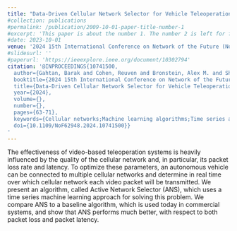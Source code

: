 ```yaml
---
title: "Data-Driven Cellular Network Selector for Vehicle Teleoperations"
#collection: publications
#permalink: /publication/2009-10-01-paper-title-number-1
#excerpt: 'This paper is about the number 1. The number 2 is left for future work.'
#date: 2023-10-01
venue: '2024 15th International Conference on Network of the Future (NoF)'
#slidesurl: ''
#paperurl: 'https://ieeexplore.ieee.org/document/10302794'
citation: '@INPROCEEDINGS{10741500,
  author={Gahtan, Barak and Cohen, Reuven and Bronstein, Alex M. and Shapira, Eli},
  booktitle={2024 15th International Conference on Network of the Future (NoF)}, 
  title={Data-Driven Cellular Network Selector for Vehicle Teleoperations}, 
  year={2024},
  volume={},
  number={},
  pages={63-71},
  keywords={Cellular networks;Machine learning algorithms;Time series analysis;Packet loss;Streaming media;Prediction algorithms;Real-time systems;Robots;Remote control;Testing},
  doi={10.1109/NoF62948.2024.10741500}}
'
---
```


The effectiveness of video-based teleoperation systems is heavily influenced by the quality of the cellular network and, in particular, its packet loss rate and latency. To optimize these parameters, an autonomous vehicle can be connected to multiple cellular networks and determine in real time over which cellular network each video packet will be transmitted. We present an algorithm, called Active Network Selector (ANS), which uses a time series machine learning approach for solving this problem. We compare ANS to a baseline algorithm, which is used today in commercial systems, and show that ANS performs much better, with respect to both packet loss and packet latency.
